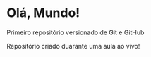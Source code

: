 # Olá, Mundo!
 Primeiro repositório versionado de Git e GitHub

Repositório criado duarante uma aula ao vivo!